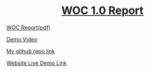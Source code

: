 
<h1 align="center"> <ins>WOC 1.0 Report</ins> </h1>

[WOC Report(pdf)](Moviemix_report.pdf)

[Demo Video](https://drive.google.com/file/d/1BBk2NGvivhE9qcbfmxYkNQr_uYLEoOu6/view?usp=sharing)

[My github repo link](https://github.com/Sonakshi1901/moviemix)

[Website Live Demo Link](https://moviemix-s1789.web.app/)
